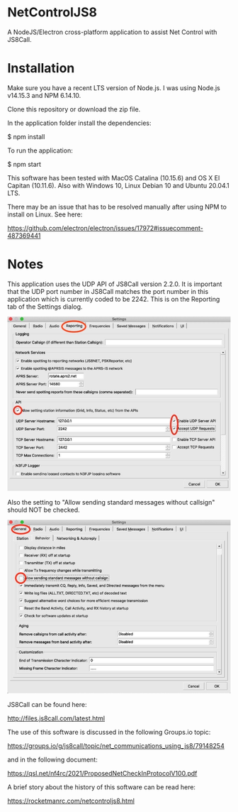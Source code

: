 # NetControlJS8
A NodeJS/Electron cross-platform application to assist Net Control with JS8Call.
 
# Installation
Make sure you have a recent LTS version of Node.js. I was using Node.js v14.15.3 and NPM 6.14.10.

Clone this repository or download the zip file.

In the application folder install the dependencies:

$ npm install

To run the application:

$ npm start

This software has been tested with MacOS Catalina (10.15.6) and OS X El Capitan (10.11.6). 
Also with Windows 10, Linux Debian 10 and Ubuntu 20.04.1 LTS.

There may be an issue that has to be resolved manually after using NPM to install on Linux. See here:

https://github.com/electron/electron/issues/17972#issuecomment-487369441

# Notes
This application uses the UDP API of JS8Call version 2.2.0. It is important that the UDP 
port number in JS8Call matches the port number in this application which is currently
coded to be 2242. This is on the Reporting tab of the Settings dialog.

![Photo](images/settings2.jpeg)

Also the setting to "Allow sending standard messages without callsign" should NOT be checked.

![Photo](images/settings1.jpeg)

JS8Call can be found here:

http://files.js8call.com/latest.html

The use of this software is discussed in the following Groups.io topic:

https://groups.io/g/js8call/topic/net_communications_using_js8/79148254

and in the following document:

https://qsl.net/nf4rc/2021/ProposedNetCheckInProtocolV100.pdf 

A brief story about the history of this software can be read here:

https://rocketmanrc.com/netcontroljs8.html